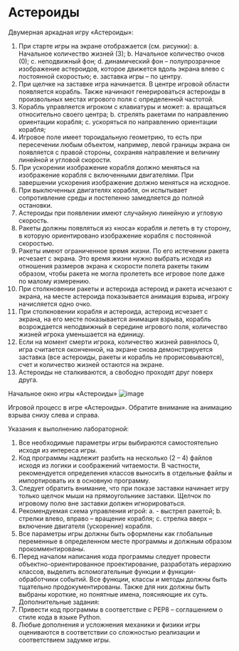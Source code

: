 # Астероиды

Двумерная аркадная игру «Астероиды»:
1.	При старте игры на экране отображается (см. рисунки):
  a.	Начальное количество жизней (3);
  b.	Начальное количество очков (0);
  c.	неподвижный фон;
  d.	динамический фон – полупрозрачное изображение астероидов, которое движется вдоль экрана влево с постоянной скоростью;
  e.	заставка игры – по центру.
2.	При щелчке на заставке игра начинается. В центре игровой области появляется корабль. Также начинают генерироваться астероиды в произвольных местах игрового поля с определенной частотой.
3.	Корабль управляется игроком с клавиатуры и может:
  a.	вращаться относительно своего центра;
  b.	стрелять ракетами по направлению ориентации корабля;
  c.	ускоряться по направлению ориентации корабля;
4.	Игровое поле имеет тороидальную геометрию, то есть при пересечении любым объектом, например, левой границы экрана он появляется с правой стороны, сохраняя направление и величину линейной и угловой скорости.
5.	При ускорении изображение корабля должно меняться на изображение корабля с включенными двигателями. При завершении ускорения изображение должно меняться на исходное. 
6.	При выключенных двигателях корабля, он испытывает сопротивление среды и постепенно замедляется до полной остановки.
7.	Астероиды при появлении имеют случайную линейную и угловую скорость.
8.	Ракеты должны появляться из «носа» корабля и лететь в ту сторону, в которую ориентировано изображение корабля с постоянной скоростью.
9.	Ракеты имеют ограниченное время жизни. По его истечении ракета исчезает с экрана. Это время жизни нужно выбрать исходя из отношения размеров экрана к скорости полета ракеты таким образом, чтобы ракета не могла пролететь все игровое поле даже по малому измерению.
10.	При столкновении ракеты и астероида астероид и ракета исчезают с экрана, на месте астероида показывается анимация взрыва, игроку начисляется одно очко.
11.	При столкновении корабля и астероида, астероид исчезает с экрана, на его месте показывается анимация взрыва, корабль возрождается неподвижный в середине игрового поля, количество жизней игрока уменьшается на единицу.
12.	Если на момент смерти игрока, количество жизней равнялось 0, игра считается оконченной, на экране снова демонстрируется заставка (все астероиды, ракеты и корабль не прорисовываются), счет и количество жизней остаются на экране.
13.	Астероиды не сталкиваются, а свободно проходят друг поверх друга. 

 
Начальное окно игры «Астероиды»
![image](https://github.com/Marina4A/student_workshop/assets/87129518/d687c032-2603-4385-9df2-e80777384a75)

 
Игровой процесс в игре «Астероиды». Обратите внимание на анимацию взрыва снизу слева и справа.

Указания к выполнению лабораторной:
1.	Все необходимые параметры игры выбираются самостоятельно исходя из интереса игры.
2.	Код программы надлежит разбить на несколько (2 – 4) файлов исходя из логики и соображений читаемости. В частности, рекомендуется определения классов выносить в отдельные файлы и импортировать их в основную программу. 
3.	Следует обратить внимание, что при показе заставки начинает игру только щелчок мыши на прямоугольнике заставки. Щелчок по игровому полю вне заставки должен игнорироваться.
4.	Рекомендуемая схема управления игрой:
a.	<Space> - выстрел ракетой;
b.	стрелки влево, вправо – вращение корабля;
c.	стрелка вверх – включение двигателя (ускорение) корабля.
5.	Все параметры игры должны быть оформлены как глобальные переменные в определенном месте программы и должным образом прокомментированы.
6.	Перед началом написания кода программы следует провести объектно-ориентированное проектирование, разработать иерархию классов, выделить вспомогательные функции и функции-обработчики событий. Все функции, классы и методы должны быть тщательно продокументированы. Также для них должны быть выбраны короткие, но понятные имена, поясняющие их суть.
Дополнительные задания:
1.	Привести код программы в соответствие с PEP8 – соглашением о стиле кода в языке Python.
2.	Любые дополнения и усложнения механики и физики игры оцениваются в соответствии со сложностью реализации и соответствием задумке игры.

